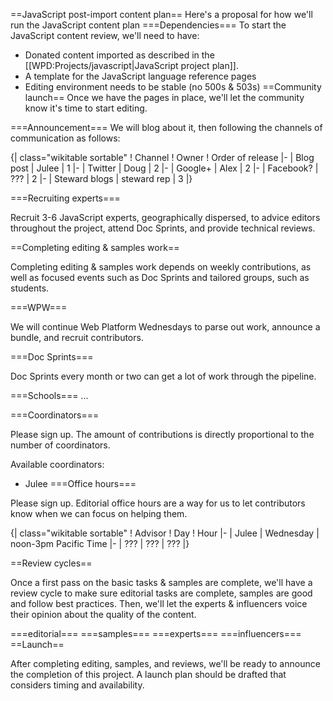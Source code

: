 ==JavaScript post-import content plan==
Here's a proposal for how we'll run the JavaScript content plan
===Dependencies===
To start the JavaScript content review, we'll need to have:

* Donated content imported as described in the [[WPD:Projects/javascript|JavaScript project plan]].
* A template for the JavaScript language reference pages
* Editing environment needs to be stable (no 500s & 503s)
==Community launch==
Once we have the pages in place, we'll let the community know it's time to start editing.

===Announcement===
We will blog about it, then following the channels of communication as follows:

{| class="wikitable sortable"
! Channel
! Owner
! Order of release
|-
| Blog post
| Julee
| 1
|-
| Twitter
| Doug
| 2
|-
| Google+
| Alex
| 2
|-
| Facebook?
| ???
| 2
|-
| Steward blogs
| steward rep
| 3
|}

===Recruiting experts===

Recruit 3-6 JavaScript experts, geographically dispersed, to advice editors throughout the project, attend Doc Sprints, and provide technical reviews.

==Completing editing & samples work==

Completing editing & samples work depends on weekly contributions, as well as focused events such as Doc Sprints and tailored groups, such as students.

===WPW===

We will continue Web Platform Wednesdays to parse out work, announce a bundle, and recruit contributors.

===Doc Sprints===

Doc Sprints every month or two can get a lot of work through the pipeline.

===Schools===
...

===Coordinators===

Please sign up. The amount of contributions is directly proportional to the number of coordinators.

Available coordinators:

* Julee
===Office hours===

Please sign up. Editorial office hours are a way for us to let contributors know when we can focus on helping them.

{| class="wikitable sortable"
! Advisor
! Day
! Hour
|-
| Julee
| Wednesday
| noon-3pm Pacific Time
|-
| ???
| ???
| ???
|}

==Review cycles==

Once a first pass on the basic tasks & samples are complete, we'll have a review cycle to make sure editorial tasks are complete, samples are good and follow best practices. Then, we'll let the experts & influencers voice their opinion about the quality of the content.

===editorial===
===samples===
===experts===
===influencers===
==Launch==

After completing editing, samples, and reviews, we'll be ready to announce the completion of this project. A launch plan should be drafted that considers timing and availability.